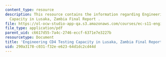 ```yaml
---
content_type: resource
description: This resource contains the information regarding Engineering CD4 Testing
  Capacity in Lusaka, Zambia Final Report .
file: https://ol-ocw-studio-app-qa.s3.amazonaws.com/courses/ec-s11-engineering-capacity-in-community-based-healthcare-fall-2005/290a3178c031f32ee62364d1dc2cd44d_MITEC_S11F05_cd4cnt_cidrz.pdf
file_type: application/pdf
parent_uid: c6617d55-7a4c-2746-eccf-6371e7e3227b
resourcetype: Document
title: 'Engineering CD4 Testing Capacity in Lusaka, Zambia Final Report '
uid: 290a3178-c031-f32e-e623-64d1dc2cd44d
---
```

